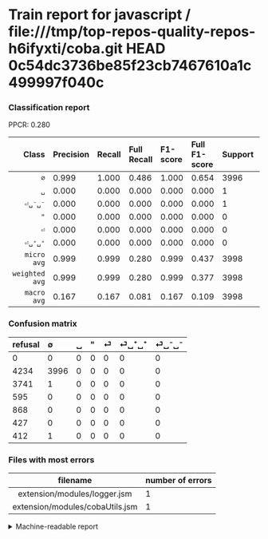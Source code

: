 # Train report for javascript / file:///tmp/top-repos-quality-repos-h6ifyxti/coba.git HEAD 0c54dc3736be85f23cb7467610a1c499997f040c

### Classification report

PPCR: 0.280

| Class | Precision | Recall | Full Recall | F1-score | Full F1-score | Support | Full Support | PPCR |
|------:|:----------|:-------|:------------|:---------|:---------|:--------|:-------------|:-----|
| `∅` | 0.999| 1.000| 0.486| 1.000| 0.654| 3996| 8230| 0.486 |
| `␣` | 0.000| 0.000| 0.000| 0.000| 0.000| 1| 3742| 0.000 |
| `⏎␣⁻␣⁻` | 0.000| 0.000| 0.000| 0.000| 0.000| 1| 413| 0.002 |
| `"` | 0.000| 0.000| 0.000| 0.000| 0.000| 0| 595| 0.000 |
| `⏎` | 0.000| 0.000| 0.000| 0.000| 0.000| 0| 868| 0.000 |
| `⏎␣⁺␣⁺` | 0.000| 0.000| 0.000| 0.000| 0.000| 0| 427| 0.000 |
| `micro avg` | 0.999| 0.999| 0.280| 0.999| 0.437| 3998| 14275| 0.280 |
| `weighted avg` | 0.999| 0.999| 0.280| 0.999| 0.377| 3998| 14275| 0.280 |
| `macro avg` | 0.167| 0.167| 0.081| 0.167| 0.109| 3998| 14275| 0.280 |

### Confusion matrix

|refusal|  ∅| ␣| "| ⏎| ⏎␣⁺␣⁺| ⏎␣⁻␣⁻| 
|:---|:---|:---|:---|:---|:---|:---|
|0 |0 |0 |0 |0 |0 |0 |
|4234 |3996 |0 |0 |0 |0 |0 |
|3741 |1 |0 |0 |0 |0 |0 |
|595 |0 |0 |0 |0 |0 |0 |
|868 |0 |0 |0 |0 |0 |0 |
|427 |0 |0 |0 |0 |0 |0 |
|412 |1 |0 |0 |0 |0 |0 |

### Files with most errors

| filename | number of errors|
|:----:|:-----|
| extension/modules/logger.jsm | 1 |
| extension/modules/cobaUtils.jsm | 1 |

<details>
    <summary>Machine-readable report</summary>
```json
{
  "cl_report": {"\"": {"f1-score": 0.0, "precision": 0.0, "recall": 0.0, "support": 0}, "macro avg": {"f1-score": 0.16662496872654492, "precision": 0.16658329164582292, "recall": 0.16666666666666666, "support": 3998}, "micro avg": {"f1-score": 0.9994997498749375, "precision": 0.9994997498749375, "recall": 0.9994997498749375, "support": 3998}, "weighted avg": {"f1-score": 0.9992496873906056, "precision": 0.9989997500000627, "recall": 0.9994997498749375, "support": 3998}, "\u2205": {"f1-score": 0.9997498123592695, "precision": 0.9994997498749375, "recall": 1.0, "support": 3996}, "\u23ce": {"f1-score": 0.0, "precision": 0.0, "recall": 0.0, "support": 0}, "\u23ce\u2423\u207a\u2423\u207a": {"f1-score": 0.0, "precision": 0.0, "recall": 0.0, "support": 0}, "\u23ce\u2423\u207b\u2423\u207b": {"f1-score": 0.0, "precision": 0.0, "recall": 0.0, "support": 1}, "\u2423": {"f1-score": 0.0, "precision": 0.0, "recall": 0.0, "support": 1}},
  "cl_report_full": {"\"": {"f1-score": 0.0, "precision": 0.0, "recall": 0.0, "support": 595}, "macro avg": {"f1-score": 0.10893032384690875, "precision": 0.16658329164582292, "recall": 0.08092345078979345, "support": 14275}, "micro avg": {"f1-score": 0.4373666064685602, "precision": 0.9994997498749375, "recall": 0.27992994746059546, "support": 14275}, "weighted avg": {"f1-score": 0.37681116578356244, "precision": 0.5762439888946225, "recall": 0.27992994746059546, "support": 14275}, "\u2205": {"f1-score": 0.6535819430814525, "precision": 0.9994997498749375, "recall": 0.48554070473876065, "support": 8230}, "\u23ce": {"f1-score": 0.0, "precision": 0.0, "recall": 0.0, "support": 868}, "\u23ce\u2423\u207a\u2423\u207a": {"f1-score": 0.0, "precision": 0.0, "recall": 0.0, "support": 427}, "\u23ce\u2423\u207b\u2423\u207b": {"f1-score": 0.0, "precision": 0.0, "recall": 0.0, "support": 413}, "\u2423": {"f1-score": 0.0, "precision": 0.0, "recall": 0.0, "support": 3742}},
  "ppcr": 0.28007005253940453
}
```
</details>

